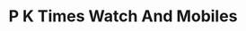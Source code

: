 ---
title: "P K Times Watch And Mobiles"
url: /trivandrum/p-k-times-watch-and-mobiles/
shop: watches
---